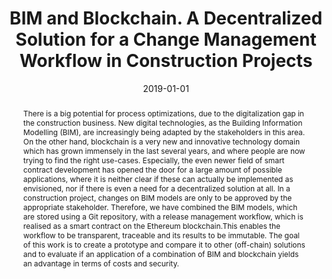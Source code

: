 ---
abstract: There is a big potential for process optimizations, due to the digitalization
  gap in the construction business. New digital technologies, as the Building Information
  Modelling (BIM), are increasingly being adapted by the stakeholders in this area.
  On the other hand, blockchain is a very new and innovative technology domain which
  has grown immensely in the last several years, and where people are now trying to
  find the right use-cases. Especially, the even newer field of smart contract development
  has opened the door for a large amount of possible applications, where it is neither
  clear if these can actually be implemented as envisioned, nor if there is even a
  need for a decentralized solution at all. In a construction project, changes on
  BIM models are only to be approved by the appropriate stakeholder. Therefore, we
  have combined the BIM models, which are stored using a Git repository, with a release
  management workflow, which is realised as a smart contract on the Ethereum blockchain.This
  enables the workflow to be transparent, traceable and its results to be immutable.
  The goal of this work is to create a prototype and compare it to other (off-chain)
  solutions and to evaluate if an application of a combination of BIM and blockchain
  yields an advantage in terms of costs and security.
authors:
- David Peherstorfer
date: '2019-01-01'
featured: false
links:
- name: Publik
  url: https://publik.tuwien.ac.at/showentry.php?ID=280191&lang=1
publication_types:
- '7'
publishDate: '2019-01-01'
title: BIM and Blockchain. A Decentralized Solution for a Change Management Workflow
  in Construction Projects
url_pdf: https://publik.tuwien.ac.at/files/publik_280191.pdf
---